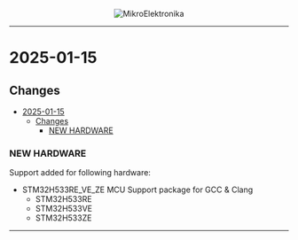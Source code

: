 <p align="center">
  <img src="http://www.mikroe.com/img/designs/beta/logo_small.png?raw=true" alt="MikroElektronika"/>
</p>

---

# 2025-01-15

## Changes

- [2025-01-15](#2025-01-15)
  - [Changes](#changes)
    - [NEW HARDWARE](#new-hardware)

### NEW HARDWARE

Support added for following hardware:

- STM32H533RE_VE_ZE MCU Support package for GCC & Clang
  - STM32H533RE
  - STM32H533VE
  - STM32H533ZE

---
